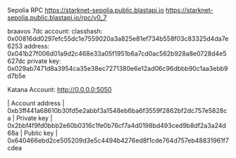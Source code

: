 Sepolia RPC
https://starknet-sepolia.public.blastapi.io
https://starknet-sepolia.public.blastapi.io/rpc/v0_7


braavos 7dc account: 
classhash: 0x00816dd0297efc55dc1e7559020a3a825e81ef734b558f03c83325d4da7e6253
address: 0x041b27f006d01a9d2c468e33a05f1951b6a7cd0ac562b928a8e0728d4e5627dc
private key: 0x029ab7471d8a3954ca35e38ec7271380e6e12ad06c96dbbb90c1aa3ebb9d7b5e




Katana Account:
http://0.0.0.0:5050

| Account address |  0xb3ff441a68610b30fd5e2abbf3a1548eb6ba6f3559f2862bf2dc757e5828ca
| Private key     |  0x2bbf4f9fd0bbb2e60b0316c1fe0b76cf7a4d0198bd493ced9b8df2a3a24d68a
| Public key      |  0x640466ebd2ce505209d3e5c4494b4276ed8f1cde764d757eb48831961f7cdea
